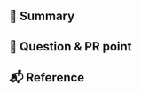 ## 📝 Summary
<!-- 해당 PR의 주요 작업 내용을 적어주세요 -->


## 🙏 Question & PR point
<!-- PR과정에서 다른 팀원이 알아야할 사항이나 궁금증을 적어주세요 -->


## 📬 Reference
<!-- 참고한 코드의 출처를 작성해주세요 -->
